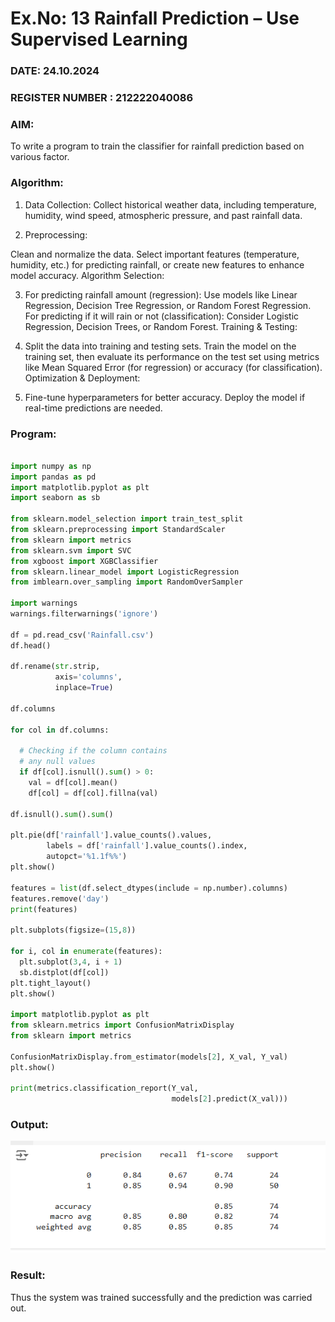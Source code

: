 # Ex.No: 13 Rainfall Prediction  – Use Supervised Learning  
### DATE:  24.10.2024                                                                       
### REGISTER NUMBER : 212222040086
### AIM: 
To write a program to train the classifier for rainfall prediction based on various factor.

###  Algorithm:

1. Data Collection: Collect historical weather data, including temperature, humidity, wind speed, atmospheric pressure, and past rainfall data.

2. Preprocessing:

Clean and normalize the data.
Select important features (temperature, humidity, etc.) for predicting rainfall, or create new features to enhance model accuracy.
Algorithm Selection:

3. For predicting rainfall amount (regression): Use models like Linear Regression, Decision Tree Regression, or Random Forest Regression.
For predicting if it will rain or not (classification): Consider Logistic Regression, Decision Trees, or Random Forest.
Training & Testing:

4. Split the data into training and testing sets.
Train the model on the training set, then evaluate its performance on the test set using metrics like Mean Squared Error (for regression) or accuracy (for classification).
Optimization & Deployment:

5. Fine-tune hyperparameters for better accuracy.
Deploy the model if real-time predictions are needed.

### Program:

```py

import numpy as np
import pandas as pd
import matplotlib.pyplot as plt
import seaborn as sb

from sklearn.model_selection import train_test_split
from sklearn.preprocessing import StandardScaler
from sklearn import metrics
from sklearn.svm import SVC
from xgboost import XGBClassifier
from sklearn.linear_model import LogisticRegression
from imblearn.over_sampling import RandomOverSampler

import warnings
warnings.filterwarnings('ignore')

df = pd.read_csv('Rainfall.csv')
df.head()

df.rename(str.strip,
          axis='columns',
          inplace=True)

df.columns

for col in df.columns:

  # Checking if the column contains
  # any null values
  if df[col].isnull().sum() > 0:
    val = df[col].mean()
    df[col] = df[col].fillna(val)

df.isnull().sum().sum()

plt.pie(df['rainfall'].value_counts().values,
        labels = df['rainfall'].value_counts().index,
        autopct='%1.1f%%')
plt.show()

features = list(df.select_dtypes(include = np.number).columns)
features.remove('day')
print(features)

plt.subplots(figsize=(15,8))

for i, col in enumerate(features):
  plt.subplot(3,4, i + 1)
  sb.distplot(df[col])
plt.tight_layout()
plt.show()

import matplotlib.pyplot as plt
from sklearn.metrics import ConfusionMatrixDisplay
from sklearn import metrics

ConfusionMatrixDisplay.from_estimator(models[2], X_val, Y_val)
plt.show()

print(metrics.classification_report(Y_val,
                                    models[2].predict(X_val)))


```

### Output:

![alt text](image.png)

### Result:
Thus the system was trained successfully and the prediction was carried out.
